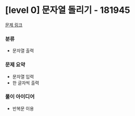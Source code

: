# [level 0] 문자열 돌리기 - 181945

[문제 링크](https://school.programmers.co.kr/learn/courses/30/lessons/181945)

### 분류
- 문자열 출력

### 문제 요약
- 문자열 입력
- 한 글자씩 출력

### 풀이 아이디어
- 반복문 이용